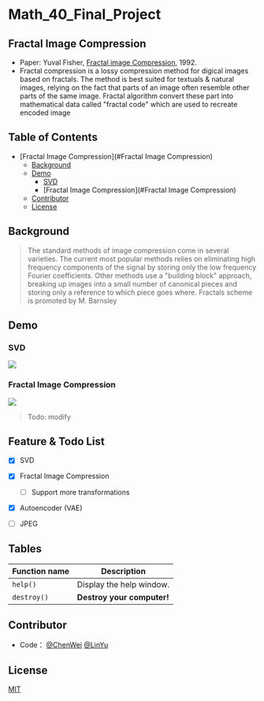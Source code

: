 # Math_40_Final_Project


## Fractal Image Compression
- Paper: Yuval Fisher, [Fractal image Compression](https://moodle2.brandeis.edu/pluginfile.php/2743626/mod_folder/content/0/1992_Fisher.pdf?attredirects=0), 1992.
- Fractal compression is a lossy compression method for digical images based on fractals. The method is best suited for textuals & natural images, relying on the fact that parts of an image often resemble other parts of the same image. Fractal algorithm convert these part into mathematical data called "fractal code" which are used to recreate encoded image

## Table of Contents
- [Fractal Image Compression](#Fractal Image Compression)
  - [Background](#Background)
  - [Demo](#Demo)
    - [SVD](#SVD)
	- [Fractal Image Compression](#Fractal Image Compression)
  - [Contributor](#Contributor)
  - [License](#License)

## Background
> The standard methods of image compression come in several varieties. The current most popular methods relies on eliminating high frequency components of the signal by storing only the low frequency Fourier coefficients. Other methods use a "building block" approach, breaking up images into a small number of canonical pieces and storing only a reference to which piece goes where. 
> Fractals scheme is promoted by M. Barnsley

## Demo

### SVD
![](https://pandao.github.io/editor.md/images/logos/editormd-logo-180x180.png)
### Fractal Image Compression

![](https://pandao.github.io/editor.md/images/logos/editormd-logo-180x180.png)


> Todo: modify

## Feature & Todo List
- [x] SVD
- [x] Fractal Image Compression
    - [ ] Support more transformations
- [x] Autoencoder (VAE)
- [ ] JPEG
                

                    
## Tables
| Function name | Description                    |
| ------------- | ------------------------------ |
| `help()`      | Display the help window.       |
| `destroy()`   | **Destroy your computer!**     |



## Contributor
- Code：   [@ChenWei](https://github.com/MRSA-J)  [@LinYu](https://github.com/linyu26)


## License
[MIT](LICENSE)



